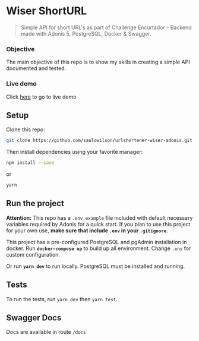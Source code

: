 # Wiser ShortURL
> Simple API for short URL's as part of Challenge Encurtador - Backend
> made with Adonis 5, PostgreSQL, Docker & Swagger.
### Objective
The main objective of this repo is to show my skills in creating a simple API  documented and tested.
### Live demo
Click [here](https://intense-forest-61637.herokuapp.com) to go to live demo
## Setup
Clone this repo:
```sh
git clone https://github.com/saulowilson/urlshortener-wiser-adonis.git
```
Then install dependencies using your favorite manager:
```sh
npm install --save
```
or
 ```sh
yarn
```

## Run the project
**Attention:** This repo has a `.env,example` file included with default necessary variables required by Adonis for a quick start.  If you plan to use this project for your own use, **make sure that include `.env` in your `.gitignore`**.

This project has a pre-configured PostgreSQL and pgAdmin installation in docker. Run **`docker-compose up`** to build up all environment. Change `.env` for custom configuration.

Or run **`yarn dev`** to run locally. PostgreSQL must be installed and running.

## Tests
To run the tests, run `yarn dev` then `yarn test`.

## Swagger Docs
Docs are available in route `/docs`